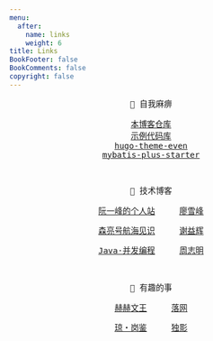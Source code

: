 ```yaml
---
menu:
  after:
    name: links
    weight: 6
title: Links
BookFooter: false
BookComments: false
copyright: false
---
```


<center style="font-family:monospace; font-size:0.9rem">

🔗️ 自我麻痹
<br/>

[本博客仓库](https://github.com/wangy325/endlessriver)<br/>
[示例代码库](https://github.com/wangy325/java-review)<br/>
[hugo-theme-even](https://github.com/wangy325/hugo-theme-even)<br/>
[mybatis-plus-starter](https://github.com/wangy325/mybatis-plus-starter)

<br/>

📔️ 技术博客
<br/>

[阮一峰的个人站](http://www.ruanyifeng.com/home.html)&nbsp;&nbsp;&nbsp;&nbsp;
[廖雪峰](https://www.liaoxuefeng.com/)
<br/>

[森亮号航海见识](http://see.sl088.com/)&nbsp;&nbsp;&nbsp;&nbsp;
[谢益辉](https://yihui.org/)
<br/>

[Java·并发编程](https://ifeve.com/category/java/)&nbsp;&nbsp;&nbsp;&nbsp;
[周志明](https://icyfenix.cn/summary/)

<br/>

🌊️ 有趣的事

[赫赫文王](https://kqh.me/)&nbsp;&nbsp;&nbsp;&nbsp;
[落网](https://www.indie.cn/)
<br/>

[琼・岗鉴](http://khangey.com/cn/)&nbsp;&nbsp;&nbsp;&nbsp;
[独影](http://www.doing.ws/)
</center>
